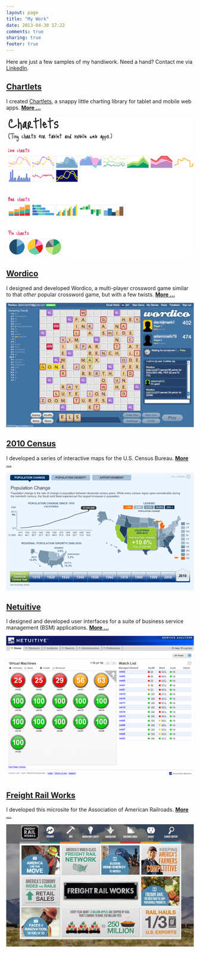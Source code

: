 ```yaml
---
layout: page
title: "My Work"
date: 2013-04-30 17:22
comments: true
sharing: true
footer: true
---
```


Here are just a few samples of my handiwork. Need a hand? Contact me via
[LinkedIn][1].

## [Chartlets](/work/chartlets.html)

I created [Chartlets][2], a snappy little charting library for tablet and
mobile web apps. [**More ...**](/work/chartlets.html)

[![](/images/work/chartlets-samples-640x480.png)](/work/chartlets.html)

## [Wordico](/work/wordico.html)

I designed and developed Wordico, a multi-player crossword game similar to
that _other_ popular crossword game, but with a few twists. [**More ...**](/work/wordico.html)

[![](/images/work/wordico-board-fourscore-640x423.png)](/work/wordico.html)

## [2010 Census](/work/census.html)

I developed a series of interactive maps for the U.S. Census Bureau.
[**More ...**](/work/census.html)

[![](/images/work/census-change-640x400.png)](/work/census.html)

## [Netuitive](/work/netuitive.html)

I designed and developed user interfaces for a suite of business service
management (BSM) applications. [**More ...**](/work/netuitive.html)

[![](/images/work/netuitive-dashboard-1-640x485.png)](/work/netuitive.html)

## [Freight Rail Works](/work/railroads.html)

I developed this microsite for the Association of American Railroads. 
[**More ...**](/work/railroads.html)

[![](/images/work/freight-home-640x416.jpg)](/work/railroads.html)

[1]: http://www.linkedin.com/in/adammark/
[2]: http://chartlets.com/